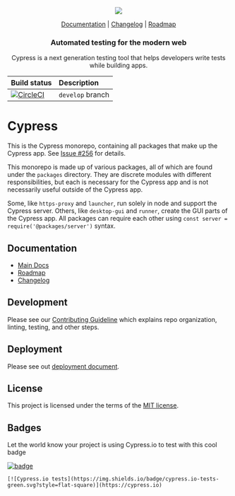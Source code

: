 <p align="center">
  <img src="https://cloud.githubusercontent.com/assets/1268976/20607953/d7ae489c-b24a-11e6-9cc4-91c6c74c5e88.png"/>
</p>
<p align="center">
  <a href="https://on.cypress.io">Documentation</a> |
  <a href="https://on.cypress.io/changelog">Changelog</a> |
  <a href="https://github.com/cypress-io/cypress/projects">Roadmap</a>
</p>

<h3 align="center">
  Automated testing for the modern web
</h3>

<p align="center">
  Cypress is a next generation testing tool that helps developers write tests while building apps.
</p>

Build status | Description
:--- | :---
[![CircleCI](https://circleci.com/gh/cypress-io/cypress/tree/develop.svg?style=svg)](https://circleci.com/gh/cypress-io/cypress/tree/develop) | `develop` branch

# Cypress

This is the Cypress monorepo, containing all packages that make up the Cypress app. See [Issue #256](https://github.com/cypress-io/cypress/issues/256) for details.

This monorepo is made up of various packages, all of which are found under the `packages` directory. They are discrete modules with different responsibilities, but each is necessary for the Cypress app and is not necessarily useful outside of the Cypress app.

Some, like `https-proxy` and `launcher`, run solely in node and support the Cypress server. Others, like `desktop-gui` and `runner`, create the GUI parts of the Cypress app. All packages can require each other using `const server = require('@packages/server')` syntax.

## Documentation

- [Main Docs](https://on.cypress.io)
- [Roadmap](https://on.cypress.io/roadmap)
- [Changelog](https://on.cypress.io/changelog)

## Development

Please see our [Contributing Guideline](/CONTRIBUTING.md) which explains repo organization, linting, testing, and other steps.

## Deployment

Please see out [deployment document](DEPLOY.md).

## License

This project is licensed under the terms of the [MIT license](/LICENSE.md).

## Badges

Let the world know your project is using Cypress.io to test with this cool badge

[![badge](https://img.shields.io/badge/cypress.io-tests-green.svg?style=flat-square)](https://cypress.io)

```
[![Cypress.io tests](https://img.shields.io/badge/cypress.io-tests-green.svg?style=flat-square)](https://cypress.io)
```
